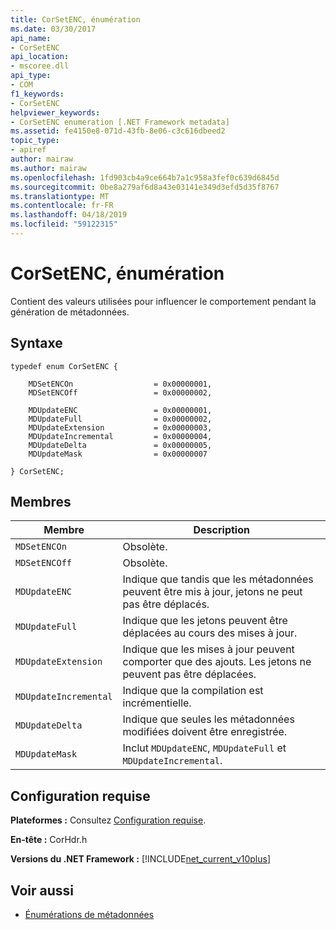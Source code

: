 ```yaml
---
title: CorSetENC, énumération
ms.date: 03/30/2017
api_name:
- CorSetENC
api_location:
- mscoree.dll
api_type:
- COM
f1_keywords:
- CorSetENC
helpviewer_keywords:
- CorSetENC enumeration [.NET Framework metadata]
ms.assetid: fe4150e8-071d-43fb-8e06-c3c616dbeed2
topic_type:
- apiref
author: mairaw
ms.author: mairaw
ms.openlocfilehash: 1fd903cb4a9ce664b7a1c958a3fef0c639d6845d
ms.sourcegitcommit: 0be8a279af6d8a43e03141e349d3efd5d35f8767
ms.translationtype: MT
ms.contentlocale: fr-FR
ms.lasthandoff: 04/18/2019
ms.locfileid: "59122315"
---
```

# <a name="corsetenc-enumeration"></a>CorSetENC, énumération
Contient des valeurs utilisées pour influencer le comportement pendant la génération de métadonnées.  
  
## <a name="syntax"></a>Syntaxe  
  
```  
typedef enum CorSetENC {  
  
    MDSetENCOn                  = 0x00000001,  
    MDSetENCOff                 = 0x00000002,  
  
    MDUpdateENC                 = 0x00000001,  
    MDUpdateFull                = 0x00000002,  
    MDUpdateExtension           = 0x00000003,  
    MDUpdateIncremental         = 0x00000004,  
    MDUpdateDelta               = 0x00000005,  
    MDUpdateMask                = 0x00000007  
  
} CorSetENC;  
```  
  
## <a name="members"></a>Membres  
  
|Membre|Description|  
|------------|-----------------|  
|`MDSetENCOn`|Obsolète.|  
|`MDSetENCOff`|Obsolète.|  
|`MDUpdateENC`|Indique que tandis que les métadonnées peuvent être mis à jour, jetons ne peut pas être déplacés.|  
|`MDUpdateFull`|Indique que les jetons peuvent être déplacées au cours des mises à jour.|  
|`MDUpdateExtension`|Indique que les mises à jour peuvent comporter que des ajouts. Les jetons ne peuvent pas être déplacées.|  
|`MDUpdateIncremental`|Indique que la compilation est incrémentielle.|  
|`MDUpdateDelta`|Indique que seules les métadonnées modifiées doivent être enregistrée.|  
|`MDUpdateMask`|Inclut `MDUpdateENC`, `MDUpdateFull` et `MDUpdateIncremental`.|  
  
## <a name="requirements"></a>Configuration requise  
 **Plateformes :** Consultez [Configuration requise](../../../../docs/framework/get-started/system-requirements.md).  
  
 **En-tête :** CorHdr.h  
  
 **Versions du .NET Framework :** [!INCLUDE[net_current_v10plus](../../../../includes/net-current-v10plus-md.md)]  
  
## <a name="see-also"></a>Voir aussi

- [Énumérations de métadonnées](../../../../docs/framework/unmanaged-api/metadata/metadata-enumerations.md)
